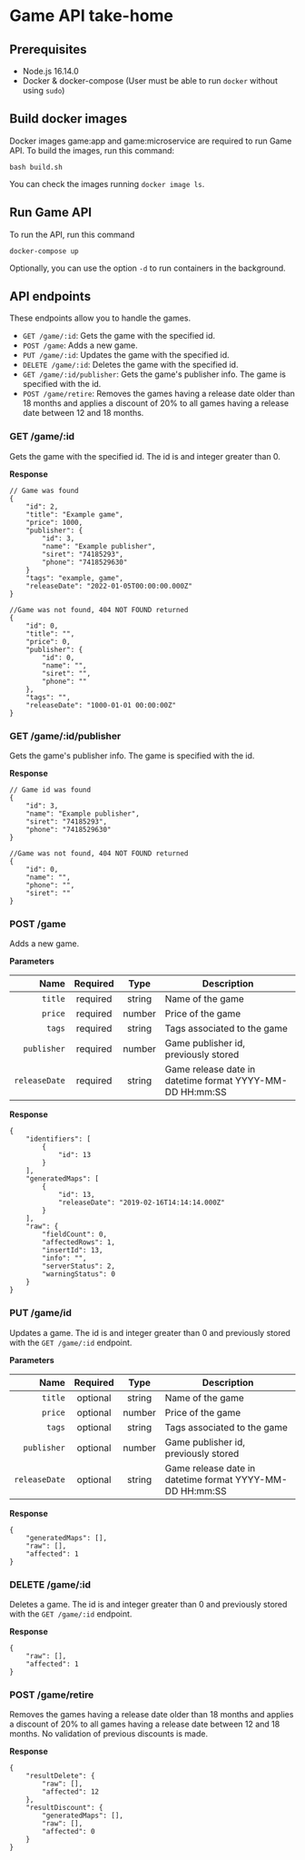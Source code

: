 # Game API take-home

## Prerequisites

- Node.js 16.14.0
- Docker & docker-compose (User must be able to run `docker` without using `sudo`)

## Build docker images

Docker images game:app and game:microservice are required to run Game API. To build the images, run this command:
```
bash build.sh
```
You can check the images running `docker image ls`.

## Run Game API

To run the API, run this command
```
docker-compose up
```

Optionally, you can use the option `-d` to run containers in the background.

## API endpoints

These endpoints allow you to handle the games.

- `GET /game/:id`: Gets the game with the specified id.
- `POST /game`: Adds a new game.
- `PUT /game/:id`: Updates the game with the specified id.
- `DELETE /game/:id`: Deletes the game with the specified id.
- `GET /game/:id/publisher`: Gets the game's publisher info. The game is specified with the id.
- `POST /game/retire`: Removes the games having a release date older than 18 months and applies a discount of 20% to all games having a release date between 12 and 18 months.

### GET /game/:id

Gets the game with the specified id. The id is and integer greater than 0.

**Response**
```
// Game was found
{
    "id": 2,
    "title": "Example game",
    "price": 1000,
    "publisher": {
        "id": 3,
        "name": "Example publisher",
        "siret": "74185293",
        "phone": "7418529630"
    }
    "tags": "example, game",
    "releaseDate": "2022-01-05T00:00:00.000Z"
}

//Game was not found, 404 NOT FOUND returned
{
    "id": 0,
    "title": "",
    "price": 0,
    "publisher": {
        "id": 0,
        "name": "",
        "siret": "",
        "phone": ""
    },
    "tags": "",
    "releaseDate": "1000-01-01 00:00:00Z"
}
```

### GET /game/:id/publisher

Gets the game's publisher info. The game is specified with the id.

**Response**
```
// Game id was found
{
    "id": 3,
    "name": "Example publisher",
    "siret": "74185293",
    "phone": "7418529630"
}

//Game was not found, 404 NOT FOUND returned
{
    "id": 0,
    "name": "",
    "phone": "",
    "siret": ""
}
```


### POST /game

Adds a new game.

**Parameters**

|          Name | Required |  Type   | Description                                                                                                                                                           |
| -------------:|:--------:|:-------:| --------------------------------------------------------------------------------------------------------------------------------------------------------------------- |
|     `title` | required | string  | Name of the game  |
|     `price` | required | number  | Price of the game |
|     `tags`  | required | string  | Tags associated to the game |
|     `publisher` | required | number  | Game publisher id, previously stored |
|     `releaseDate` | required | string  | Game release date in datetime format YYYY-MM-DD HH:mm:SS |

**Response**

```
{
    "identifiers": [
        {
            "id": 13
        }
    ],
    "generatedMaps": [
        {
            "id": 13,
            "releaseDate": "2019-02-16T14:14:14.000Z"
        }
    ],
    "raw": {
        "fieldCount": 0,
        "affectedRows": 1,
        "insertId": 13,
        "info": "",
        "serverStatus": 2,
        "warningStatus": 0
    }
}
```

### PUT /game/id
Updates a game. The id is and integer greater than 0 and previously stored with the `GET /game/:id` endpoint.

**Parameters**

|          Name | Required |  Type   | Description                                                                                                                                                           |
| -------------:|:--------:|:-------:| --------------------------------------------------------------------------------------------------------------------------------------------------------------------- |
|     `title` | optional | string  | Name of the game  |
|     `price` | optional | number  | Price of the game |
|     `tags`  | optional | string  | Tags associated to the game |
|     `publisher` | optional | number  | Game publisher id, previously stored |
|     `releaseDate` | optional | string  | Game release date in datetime format YYYY-MM-DD HH:mm:SS |

**Response**

```
{
    "generatedMaps": [],
    "raw": [],
    "affected": 1
}
```

### DELETE /game/:id

Deletes a game. The id is and integer greater than 0 and previously stored with the `GET /game/:id` endpoint.

**Response**

```
{
    "raw": [],
    "affected": 1
}
```

### POST /game/retire
Removes the games having a release date older than 18 months and applies a discount of 20% to all games having a release date between 12 and 18 months. No validation of previous discounts is made.

**Response**

```
{
    "resultDelete": {
        "raw": [],
        "affected": 12
    },
    "resultDiscount": {
        "generatedMaps": [],
        "raw": [],
        "affected": 0
    }
}
```

